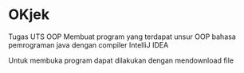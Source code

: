 # OKjek
Tugas UTS OOP
Membuat program yang terdapat unsur OOP bahasa pemrograman java
dengan compiler IntelliJ IDEA

Untuk membuka program dapat dilakukan dengan mendownload file
